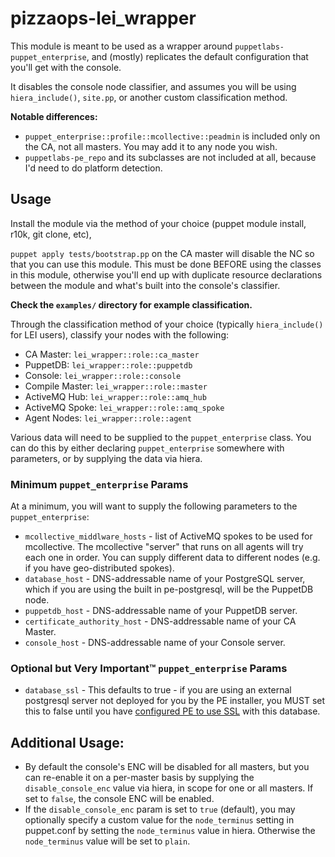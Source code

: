 # pizzaops-lei_wrapper

This module is meant to be used as a wrapper around `puppetlabs-puppet_enterprise`, and (mostly) replicates the default configuration that you'll get with the console.

It disables the console node classifier, and assumes you will be using `hiera_include()`, `site.pp`, or another custom classification method.

**Notable differences:**
 - `puppet_enterprise::profile::mcollective::peadmin` is included only on the CA, not all masters. You may add it to any node you wish.
 - `puppetlabs-pe_repo` and its subclasses are not included at all, because I'd need to do platform detection. 


## Usage

Install the module via the method of your choice (puppet module install, r10k, git clone, etc),

`puppet apply tests/bootstrap.pp` on the CA master will disable the NC so that you can use this module. This must be done BEFORE using the classes in this module, otherwise  you'll end up with duplicate resource declarations between the module and what's built into the console's classifier.

**Check the `examples/` directory for example classification.**

Through the classification method of your choice (typically `hiera_include()` for LEI users), classify your nodes with the following:

 - CA Master: `lei_wrapper::role::ca_master`
 - PuppetDB: `lei_wrapper::role::puppetdb`
 - Console: `lei_wrapper::role::console`
 - Compile Master: `lei_wrapper::role::master`
 - ActiveMQ Hub: `lei_wrapper::role::amq_hub` 
 - ActiveMQ Spoke: `lei_wrapper::role::amq_spoke`
 - Agent Nodes: `lei_wrapper::role::agent`

Various data will need to be supplied to the `puppet_enterprise` class. You can do this by either declaring `puppet_enterprise` somewhere with parameters, or by supplying the data via hiera.

### Minimum `puppet_enterprise` Params

At a minimum, you will want to supply the following parameters to the `puppet_enterprise`:

 * `mcollective_middlware_hosts` - list of ActiveMQ spokes to be used for mcollective. The mcollective "server" that runs on all agents will try each one in order. You can supply different data to different nodes (e.g. if you have geo-distributed spokes).
 * `database_host` - DNS-addressable name of your PostgreSQL server, which if you are using the built in pe-postgresql, will be the PuppetDB node.
 * `puppetdb_host` - DNS-addressable name of your PuppetDB server.
 * `certificate_authority_host` - DNS-addressable name of your CA Master.
 * `console_host` - DNS-addressable name of your Console server.


### Optional but Very Important™ `puppet_enterprise` Params
 * `database_ssl` - This defaults to true - if you are using an external postgresql server not deployed for you by the PE installer, you MUST set this to false until you have [configured PE to use SSL](https://docs.puppetlabs.com/pe/3.7/install_ssl_postgresql.html) with this database.

## Additional Usage:
 - By default the console's ENC will be disabled for all masters, but you can re-enable it on a per-master basis by supplying the `disable_console_enc` value via hiera, in scope for one or all masters. If set to `false`, the console ENC will be enabled.
 - If the `disable_console_enc` param is set to `true` (default), you may optionally specify a custom value for the `node_terminus` setting in puppet.conf by setting the `node_terminus` value in hiera.  Otherwise the `node_terminus` value will be set to `plain`.
